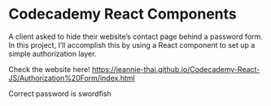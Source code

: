 # Codecademy React Components

A client asked to hide their website’s contact page behind a password form. 
In this project, I’ll accomplish this by using a React component to set up a simple authorization layer.

Check the website here! https://jeannie-thai.github.io/Codecademy-React-JS/Authorization%20Form/index.html

Correct password is swordfish
